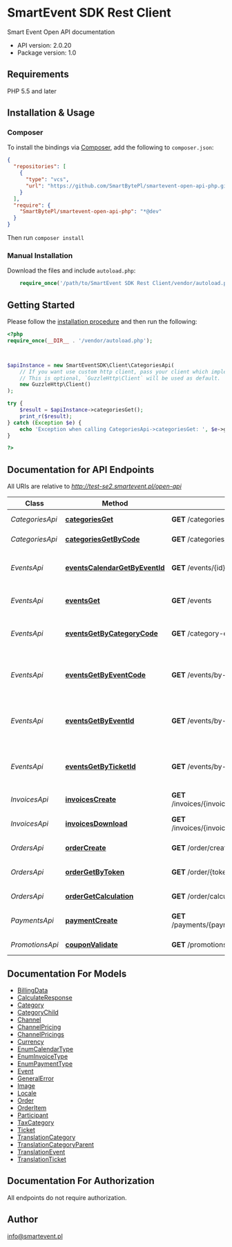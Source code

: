 # SmartEvent SDK Rest Client

Smart Event Open API documentation

- API version: 2.0.20
- Package version: 1.0

## Requirements

PHP 5.5 and later

## Installation & Usage

### Composer

To install the bindings via [Composer](http://getcomposer.org/), add the following to `composer.json`:

```json
{
  "repositories": [
    {
      "type": "vcs",
      "url": "https://github.com/SmartBytePl/smartevent-open-api-php.git"
    }
  ],
  "require": {
    "SmartBytePl/smartevent-open-api-php": "*@dev"
  }
}
```

Then run `composer install`

### Manual Installation

Download the files and include `autoload.php`:

```php
    require_once('/path/to/SmartEvent SDK Rest Client/vendor/autoload.php');
```

## Getting Started

Please follow the [installation procedure](#installation--usage) and then run the following:

```php
<?php
require_once(__DIR__ . '/vendor/autoload.php');



$apiInstance = new SmartEventSDK\Client\CategoriesApi(
    // If you want use custom http client, pass your client which implements `GuzzleHttp\ClientInterface`.
    // This is optional, `GuzzleHttp\Client` will be used as default.
    new GuzzleHttp\Client()
);

try {
    $result = $apiInstance->categoriesGet();
    print_r($result);
} catch (Exception $e) {
    echo 'Exception when calling CategoriesApi->categoriesGet: ', $e->getMessage(), PHP_EOL;
}

?>
```

## Documentation for API Endpoints

All URIs are relative to *http://test-se2.smartevent.pl/open-api*

Class | Method | HTTP request | Description
------------ | ------------- | ------------- | -------------
*CategoriesApi* | [**categoriesGet**](docs/Api/CategoriesApi.md#categoriesget) | **GET** /categories | Get list of all categories
*CategoriesApi* | [**categoriesGetByCode**](docs/Api/CategoriesApi.md#categoriesgetbycode) | **GET** /categories/{code} | Get category details
*EventsApi* | [**eventsCalendarGetByEventId**](docs/Api/EventsApi.md#eventscalendargetbyeventid) | **GET** /events/{id}/calendar/{calendarType} | Get specific event calendar by type_extension
*EventsApi* | [**eventsGet**](docs/Api/EventsApi.md#eventsget) | **GET** /events | Get Events from the system
*EventsApi* | [**eventsGetByCategoryCode**](docs/Api/EventsApi.md#eventsgetbycategorycode) | **GET** /category-events/by-code/{code} | Get events data for specied category code
*EventsApi* | [**eventsGetByEventCode**](docs/Api/EventsApi.md#eventsgetbyeventcode) | **GET** /events/by-code/{code} | Get specific event data from the system by event code
*EventsApi* | [**eventsGetByEventId**](docs/Api/EventsApi.md#eventsgetbyeventid) | **GET** /events/by-id/{id} | Get specific event data from the system by event id
*EventsApi* | [**eventsGetByTicketId**](docs/Api/EventsApi.md#eventsgetbyticketid) | **GET** /events/by-ticket/{id} | Get specific event data from the system by ticket id
*InvoicesApi* | [**invoicesCreate**](docs/Api/InvoicesApi.md#invoicescreate) | **GET** /invoices/{invoiceType}/create/{tokenValue} | Create invoice by type
*InvoicesApi* | [**invoicesDownload**](docs/Api/InvoicesApi.md#invoicesdownload) | **GET** /invoices/{invoiceType}/download/{tokenValue} | Download invoice by type for order
*OrdersApi* | [**orderCreate**](docs/Api/OrdersApi.md#ordercreate) | **GET** /order/create | Create order in system
*OrdersApi* | [**orderGetByToken**](docs/Api/OrdersApi.md#ordergetbytoken) | **GET** /order/{tokenValue} | Get details about created order
*OrdersApi* | [**orderGetCalculation**](docs/Api/OrdersApi.md#ordergetcalculation) | **GET** /order/calculate | Calculate order
*PaymentsApi* | [**paymentCreate**](docs/Api/PaymentsApi.md#paymentcreate) | **GET** /payments/{paymentType}/create/{tokenValue} | Create payment for order
*PromotionsApi* | [**couponValidate**](docs/Api/PromotionsApi.md#couponvalidate) | **GET** /promotions/coupon/{coupon} | Verify coupon validiation


## Documentation For Models

 - [BillingData](docs/Model/BillingData.md)
 - [CalculateResponse](docs/Model/CalculateResponse.md)
 - [Category](docs/Model/Category.md)
 - [CategoryChild](docs/Model/CategoryChild.md)
 - [Channel](docs/Model/Channel.md)
 - [ChannelPricing](docs/Model/ChannelPricing.md)
 - [ChannelPricings](docs/Model/ChannelPricings.md)
 - [Currency](docs/Model/Currency.md)
 - [EnumCalendarType](docs/Model/EnumCalendarType.md)
 - [EnumInvoiceType](docs/Model/EnumInvoiceType.md)
 - [EnumPaymentType](docs/Model/EnumPaymentType.md)
 - [Event](docs/Model/Event.md)
 - [GeneralError](docs/Model/GeneralError.md)
 - [Image](docs/Model/Image.md)
 - [Locale](docs/Model/Locale.md)
 - [Order](docs/Model/Order.md)
 - [OrderItem](docs/Model/OrderItem.md)
 - [Participant](docs/Model/Participant.md)
 - [TaxCategory](docs/Model/TaxCategory.md)
 - [Ticket](docs/Model/Ticket.md)
 - [TranslationCategory](docs/Model/TranslationCategory.md)
 - [TranslationCategoryParent](docs/Model/TranslationCategoryParent.md)
 - [TranslationEvent](docs/Model/TranslationEvent.md)
 - [TranslationTicket](docs/Model/TranslationTicket.md)


## Documentation For Authorization

All endpoints do not require authorization.

## Author

info@smartevent.pl

